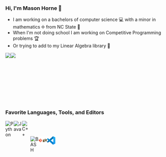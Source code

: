 ### Hi, I'm Mason Horne :wave:

- I am working on a bachelors of computer science :computer: with a minor in mathematics ➗ from NC State :wolf:
- When I'm not doing school I am working on Competitive Programming problems 🏆
- Or trying to add to my Linear Algebra library 🔡

<p><img align="left" src="https://github-readme-stats.vercel.app/api?username=masonhorne&show_icons=true&locale=en&count_private=true&theme=onedark&hide_rank=true" /></p>
<p><img align="left" src="https://github-readme-stats.vercel.app/api/top-langs/?username=masonhorne&theme=onedark&layout=compact" /></p>
<br/><br/><br/><br/><br/><br/><br/><br/><br/>

### Favorite Languages, Tools, and Editors
<p>
<img align="left" alt="Python" width="26px" src="https://upload.wikimedia.org/wikipedia/commons/c/c3/Python-logo-notext.svg" />
<img align="left" alt="Java" width="26px" src="https://cdn.worldvectorlogo.com/logos/java-14.svg" />
<img align="left" alt="C++" width="26px" src="https://raw.githubusercontent.com/isocpp/logos/master/cpp_logo.png" />
</p>

<br /><br />

<p>
<img align="left" alt="BASH" width="26px" src="https://upload.wikimedia.org/wikipedia/commons/thumb/4/4b/Bash_Logo_Colored.svg/1200px-Bash_Logo_Colored.svg.png" />
<img align="left" alt="git" width="26px" src="https://raw.githubusercontent.com/github/explore/80688e429a7d4ef2fca1e82350fe8e3517d3494d/topics/git/git.png" />
 <img align="left" alt="VS Code" width="26px" src="https://raw.githubusercontent.com/github/explore/80688e429a7d4ef2fca1e82350fe8e3517d3494d/topics/visual-studio-code/visual-studio-code.png" />
</p>
  
<br /><br />

